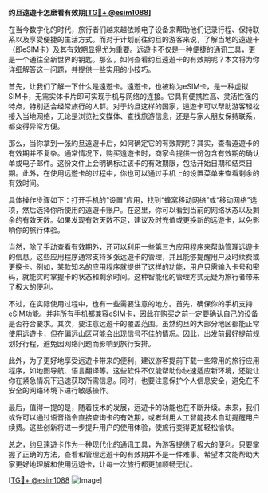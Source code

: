 **约旦遠遊卡怎麽看有效期[[TG💪+ @esim1088](https://t.me/s/esim1088)]**

在当今数字化的时代，旅行者们越来越依赖电子设备来帮助他们记录行程、保持联系以及享受便捷的生活方式。而对于计划前往约旦的游客来说，了解当地的遠遊卡（即eSIM卡）及其有效期显得尤为重要。远遊卡不仅是一种便捷的通讯工具，更是一个通往全新世界的钥匙。那么，如何查看约旦遠遊卡的有效期呢？本文将为你详细解答这一问题，并提供一些实用的小技巧。

首先，让我们了解一下什么是遠遊卡。遠遊卡，也被称为eSIM卡，是一种虚拟SIM卡，无需实体卡片即可实现手机与网络的连接。它具有便携性高、灵活性强的特点，特别适合经常旅行的人群。对于约旦这样的国家，遠遊卡可以帮助游客轻松接入当地网络，无论是浏览社交媒体、查找旅游信息，还是与家人朋友保持联系，都变得异常方便。

那么，当你拿到一张約旦遠遊卡后，如何确定它的有效期呢？其实，查看遠遊卡的有效期并不复杂。通常情况下，购买遠遊卡时，商家会提供一份包含有效期的确认单或电子邮件。这份文件上会明确标注该卡的有效期限，包括开始日期和结束日期。此外，在使用远遊卡的过程中，你也可以通过手机上的设置菜单来查看剩余的有效时间。

具体操作步骤如下：打开手机的“设置”应用，找到“蜂窝移动网络”或“移动网络”选项，然后选择你所使用的遠遊卡账户。在这里，你可以看到当前的网络状态以及剩余的有效天数。如果发现有效天数不足，建议及时充值或更换新的远遊卡，以免影响你的旅行体验。

当然，除了手动查看有效期外，还可以利用一些第三方应用程序来帮助管理远遊卡的信息。这些应用程序通常支持多张远遊卡的管理，并且能够提醒用户及时续费或更换卡。例如，某款知名的应用程序就提供了这样的功能，用户只需输入卡号和密码，就能实时掌握卡的状态和剩余时间。这种智能化的管理方式无疑为旅行者带来了极大的便利。

不过，在实际使用过程中，也有一些需要注意的地方。首先，确保你的手机支持eSIM功能。并非所有手机都兼容eSIM卡，因此在购买之前一定要确认自己的设备是否符合要求。其次，要注意远遊卡的覆盖范围。虽然约旦的大部分地区都能正常使用远遊卡，但在偏远山区可能会出现信号不佳的情况。因此，出发前最好提前规划好行程，避免因网络问题而影响到旅行安排。

此外，为了更好地享受远遊卡带来的便利，建议游客提前下载一些常用的旅行应用程序，如地图导航、语言翻译等。这些软件不仅能帮助你快速适应新环境，还能让你在紧急情况下迅速获取所需信息。同时，也要注意保护个人信息安全，避免在不安全的网络环境下进行敏感操作。

最后，值得一提的是，随着技术的发展，远遊卡的功能也在不断升级。未来，我们或许可以通过语音指令直接查询卡的有效期，或者利用人工智能技术自动提醒用户续费。这些创新将进一步提升用户的使用体验，使旅行变得更加轻松愉快。

总之，约旦遠遊卡作为一种现代化的通讯工具，为游客提供了极大的便利。只要掌握了正确的方法，查看和管理远遊卡的有效期并不是一件难事。希望本文能帮助大家更好地理解和使用远遊卡，让每一次旅行都更加顺畅无忧。

[[TG💪+ @esim1088](https://t.me/s/esim1088) ![Image](https://i.postimg.cc/4NQfJmqS/Snipaste-2025-05-13-00-14-12.png)]
